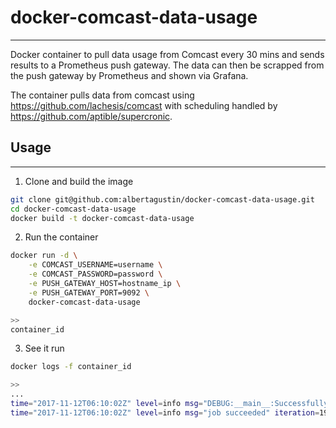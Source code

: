 # docker-comcast-data-usage
-------

Docker container to pull data usage from Comcast every 30 mins and sends results to a Prometheus push gateway.  The data can then be scrapped from the push gateway by Prometheus and shown via Grafana.

The container pulls data from comcast using https://github.com/lachesis/comcast with scheduling handled by  https://github.com/aptible/supercronic.


## Usage
-----

1. Clone and build the image
```bash
git clone git@github.com:albertagustin/docker-comcast-data-usage.git
cd docker-comcast-data-usage
docker build -t docker-comcast-data-usage
```

2. Run the container
```bash
docker run -d \
    -e COMCAST_USERNAME=username \
    -e COMCAST_PASSWORD=password \
    -e PUSH_GATEWAY_HOST=hostname_ip \
    -e PUSH_GATEWAY_PORT=9092 \
    docker-comcast-data-usage

>>
container_id
```

3. See it run
```bash
docker logs -f container_id

>>
...
time="2017-11-12T06:10:02Z" level=info msg="DEBUG:__main__:Successfully sent value: 391.0 to push-gateway" channel=stderr iteration=19 job.command="python3 /scripts/comcast.py" job.position=0job.schedule="* * * * *"
time="2017-11-12T06:10:02Z" level=info msg="job succeeded" iteration=19 job.command="python3 /scripts/comcast.py" job.position=0 job.schedule="* * * * *"
```